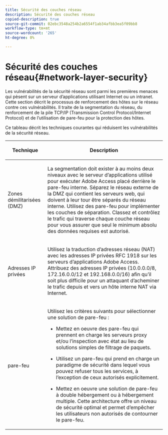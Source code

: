 ```yaml
---
title: Sécurité des couches réseau
description: Sécurité des couches réseau
copied-description: true
source-git-commit: 02ebc3548a254b2a6554f1ab34afbb3ea5f09bb8
workflow-type: tm+mt
source-wordcount: '265'
ht-degree: 0%

---
```


# Sécurité des couches réseau{#network-layer-security}

Les vulnérabilités de la sécurité réseau sont parmi les premières menaces qui pèsent sur un serveur d’applications utilisant Internet ou un intranet. Cette section décrit le processus de renforcement des hôtes sur le réseau contre ces vulnérabilités. Il traite de la segmentation du réseau, du renforcement de la pile TCP/IP (Transmission Control Protocol/Internet Protocol) et de l’utilisation de pare-feu pour la protection des hôtes.

Ce tableau décrit les techniques courantes qui réduisent les vulnérabilités de la sécurité réseau.

<table frame="all" colsep="1" rowsep="1" class="+ topic/table adobe-d/table " id="table-djf-lhz-n4"> 
 <thead class="- topic/thead "> 
  <tr rowsep="1" class="- topic/row "> 
   <th colname="1" class="- topic/entry entry"> <p class="- topic/p ">Technique </p> </th> 
   <th colname="2" class="- topic/entry entry"> <p class="- topic/p ">Description </p> </th> 
  </tr> 
 </thead>
 <tbody class="- topic/tbody "> 
  <tr rowsep="1" class="- topic/row "> 
   <td colname="1" class="- topic/entry "> <p class="- topic/p ">Zones démilitarisées (DMZ) </p> </td> 
   <td colname="2" class="- topic/entry "> <p class="- topic/p ">La segmentation doit exister à au moins deux niveaux avec le serveur d’applications utilisé pour exécuter Adobe Access placé derrière le pare-feu interne. Séparez le réseau externe de la DMZ qui contient les serveurs web, qui doivent à leur tour être séparés du réseau interne. Utilisez des pare-feu pour implémenter les couches de séparation. Classez et contrôlez le trafic qui traverse chaque couche réseau pour vous assurer que seul le minimum absolu des données requises est autorisé. </p> </td> 
  </tr> 
  <tr rowsep="1" class="- topic/row "> 
   <td colname="1" class="- topic/entry "> <p class="- topic/p ">Adresses IP privées </p> </td> 
   <td colname="2" class="- topic/entry "> <p class="- topic/p ">Utilisez la traduction d’adresses réseau (NAT) avec les adresses IP privées RFC 1918 sur les serveurs d’applications Adobe Access. Attribuez des adresses IP privées (10.0.0.0/8, 172.16.0.0/12 et 192.168.0.0/16) afin qu’il soit plus difficile pour un attaquant d’acheminer le trafic depuis et vers un hôte interne NAT via Internet. </p> </td> 
  </tr> 
  <tr rowsep="0" class="- topic/row "> 
   <td colname="1" class="- topic/entry "> <p class="- topic/p ">pare-feu </p> </td> 
   <td colname="2" class="- topic/entry "> <p class="- topic/p ">Utilisez les critères suivants pour sélectionner une solution de pare-feu : </p> <p class="- topic/p "> 
     <ul class="- topic/ul " id="ul-wjf-lhz-n4"> 
      <li class="- topic/li " id="li-8031632160F44037B092988183139202"> <p class="- topic/p ">Mettez en oeuvre des pare-feu qui prennent en charge les serveurs proxy et/ou l’inspection avec état au lieu de solutions simples de filtrage de paquets. </p> </li> 
      <li class="- topic/li " id="li-B65CBB92113E4503B79EB194C34FCA50"> <p class="- topic/p ">Utilisez un pare-feu qui prend en charge un paradigme de sécurité dans lequel vous pouvez refuser tous les services, à l’exception de ceux autorisés explicitement. </p> </li> 
      <li class="- topic/li " id="li-5CE4C7B65D84410DB4BE966FD8922993"> <p class="- topic/p ">Mettez en oeuvre une solution de pare-feu à double hébergement ou à hébergement multiple. Cette architecture offre un niveau de sécurité optimal et permet d’empêcher les utilisateurs non autorisés de contourner le pare-feu. </p> </li> 
     </ul> </p> </td> 
  </tr> 
 </tbody> 
</table>

